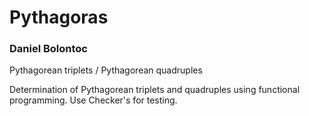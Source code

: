 # Pythagoras
### Daniel Bolontoc

Pythagorean triplets / Pythagorean quadruples

Determination of Pythagorean triplets and quadruples using functional programming.
Use Checker's for testing.
